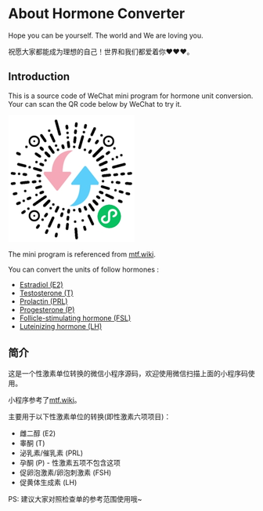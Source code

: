 # About Hormone Converter

Hope you can be yourself. The world and We are loving you.

祝愿大家都能成为理想的自己！世界和我们都爱着你❤❤❤。

## Introduction

This is a source code of WeChat mini program for hormone unit conversion. Your can scan the QR code below by WeChat to try it.

![program](image/program_code.jpg)

The mini program is referenced from [mtf.wiki](https://mtf.wiki/zh-cn/converter/).

You can convert the units of follow hormones :

- [Estradiol (E2)](https://en.wikipedia.org/wiki/Estradiol)
- [Testosterone (T)](https://en.wikipedia.org/wiki/Testosterone)
- [Prolactin (PRL)](https://en.wikipedia.org/wiki/Prolactin)
- [Progesterone (P)](https://en.wikipedia.org/wiki/Progesterone)
- [Follicle-stimulating hormone (FSL)](https://en.wikipedia.org/wiki/Follicle-stimulating_hormone)
- [Luteinizing hormone (LH)](https://en.wikipedia.org/wiki/Luteinizing_hormone)

## 简介

这是一个性激素单位转换的微信小程序源码，欢迎使用微信扫描上面的小程序码使用。

小程序参考了[mtf.wiki](https://mtf.wiki/zh-cn/converter/)。

主要用于以下性激素单位的转换(即性激素六项项目)：

- 雌二醇 (E2)
- 睾酮 (T)
- 泌乳素/催乳素 (PRL)
- 孕酮 (P) - 性激素五项不包含这项
- 促卵泡激素/卵泡刺激素 (FSH)
- 促黄体生成素 (LH)

PS: 建议大家对照检查单的参考范围使用哦~
